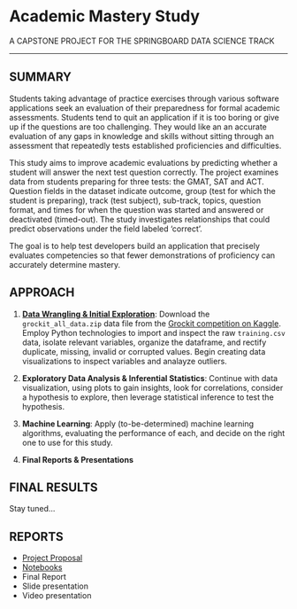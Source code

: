 # Academic Mastery Study
A CAPSTONE PROJECT FOR THE SPRINGBOARD DATA SCIENCE TRACK
***

## SUMMARY
Students taking advantage of practice exercises through various software applications seek an evaluation of their preparedness for formal academic assessments. Students tend to quit an application if it is too boring or give up if the questions are too challenging. They would like an an accurate evaluation of any gaps in knowledge and skills without sitting through an assessment that repeatedly tests established proficiencies and difficulties.

This study aims to improve academic evaluations by predicting whether a student will answer the next test question correctly. The project examines data from students preparing for three tests: the GMAT, SAT and ACT. Question fields in the dataset indicate outcome, group (test for which the student is preparing), track (test subject), sub-track, topics, question format, and times for when the question was started and answered or deactivated (timed-out). The study investigates relationships that could predict observations under the field labeled ‘correct’.

The goal is to help test developers build an application that precisely evaluates competencies so that fewer demonstrations of proficiency can accurately determine mastery.

## APPROACH
1. [**Data Wrangling & Initial Exploration**](/notebooks/1.0-humburgc-initial_data_exploration.ipynb): Download the `grockit_all_data.zip` data file from the [Grockit competition on Kaggle](https://www.kaggle.com/c/WhatDoYouKnow/data). Employ Python technologies to import and inspect the raw `training.csv` data, isolate relevant variables, organize the dataframe, and rectify duplicate, missing, invalid or corrupted values. Begin creating data visualizations to inspect variables and analayze outliers.

2. **Exploratory Data Analysis & Inferential Statistics**: Continue with data visualization, using plots to gain insights, look for correlations, consider a hypothesis to explore, then leverage statistical inference to test the hypothesis.

3. **Machine Learning**: Apply (to-be-determined) machine learning algorithms, evaluating the performance of each, and decide on the right one to use for this study.

4. **Final Reports & Presentations**


## FINAL RESULTS
Stay tuned...

## REPORTS
* [Project Proposal](/capstone_reports/project_proposal.pdf)
* [Notebooks](/notebooks)
* Final Report
* Slide presentation
* Video presentation
